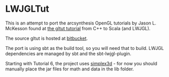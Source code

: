 LWJGLTut
========

This is an attempt to port the arcsynthesis OpenGL tutorials by Jason L. McKesson found at 
[the gltut tutorial](http://arcsynthesis.org/gltut/ "Learning Modern 3D Graphics Programming Through OpenGL") from C++ to Scala (and LWJGL).

The source gltut is hosted at [bitbucket](https://bitbucket.org/alfonse/gltut/wiki/Home).

The port is using sbt as the build tool, so you will need that to build. LWJGL dependencies are managed by sbt and the sbt-lwjgl-plugin.

Starting with Tutorial 6, the project uses [simplex3d](http://code.google.com/p/simplex3d/) - for now you should manually place the jar files for math and data in the lib folder.
